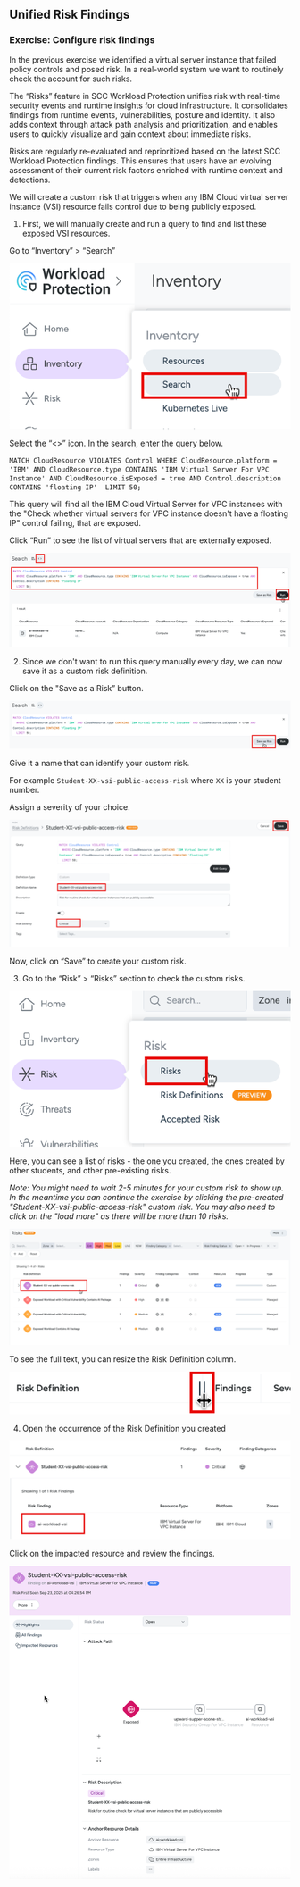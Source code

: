## Unified Risk Findings

### Exercise: Configure risk findings

In the previous exercise we identified a virtual server instance that failed policy controls and posed risk. In a real-world system we want to routinely check the account for such risks.

The “Risks” feature in SCC Workload Protection unifies risk with real-time security events and runtime insights for cloud infrastructure. It consolidates findings from runtime events, vulnerabilities, posture and identity. It also adds context through attack path analysis and prioritization, and enables users to quickly visualize and gain context about immediate risks.

Risks are regularly re-evaluated and reprioritized based on the latest SCC Workload Protection findings. This ensures that users have an evolving assessment of their current risk factors enriched with runtime context and detections. 

We will create a custom risk that triggers when any IBM Cloud virtual server instance (VSI) resource fails control due to being publicly exposed.

1. First, we will manually create and run a query to find and list these exposed VSI resources.

Go to “Inventory” > “Search” 

![menuInventorySearch](./images/30-menu-inventory-search.png)

Select the “<>” icon.  In the search, enter the query below.

```
MATCH CloudResource VIOLATES Control WHERE CloudResource.platform = 'IBM' AND CloudResource.type CONTAINS 'IBM Virtual Server For VPC Instance' AND CloudResource.isExposed = true AND Control.description CONTAINS 'floating IP'  LIMIT 50;
```

This query will find all the IBM Cloud Virtual Server for VPC instances with the "Check whether virtual servers for VPC instance doesn't have a floating IP" control failing, that are exposed. 

Click “Run” to see the list of virtual servers that are externally exposed.

![InventorySearchQuery](./images/30-inventory-search-query.png)


2. Since we don't want to run this query manually every day, we can now save it as a custom risk definition. 

Click on the "Save as a Risk” button.

![InventorySearchQuery2](./images/30-inventory-search-query-2.png)

Give it a name that can identify your custom risk. 

For example `Student-XX-vsi-public-access-risk` where `XX` is your student number. 

Assign a severity of your choice.

![configureRisk](./images/30-configure-risk.png)
 
Now, click on “Save” to create your custom risk.

3. Go to the “Risk” > “Risks” section to check the custom risks.

![menuRiskRisks](./images/30-menu-risk-risks.png)

Here, you can see a list of risks -  the one you created, the ones created by other students, and other pre-existing risks.

_Note: You might need to wait 2-5 minutes for your custom risk to show up._
_In the meantime you can continue the exercise by clicking the pre-created "Student-XX-vsi-public-access-risk" custom risk._
_You may also need to click on the "load more" as there will be more than 10 risks._

![riskListVsi](./images/30-risks-list-vsi.png)

To see the full text, you can resize the Risk Definition column.

![riskListResize](./images/30-risk-list-resize.png)


4. Open the occurrence of the Risk Definition you created 

![riskVsiSelect](./images/30-risks-vsi-select.png)

Click on the impacted resource and review the findings.

![riskVsiSelectDetail](./images/30-risks-vsi-select-detail.png)



 


